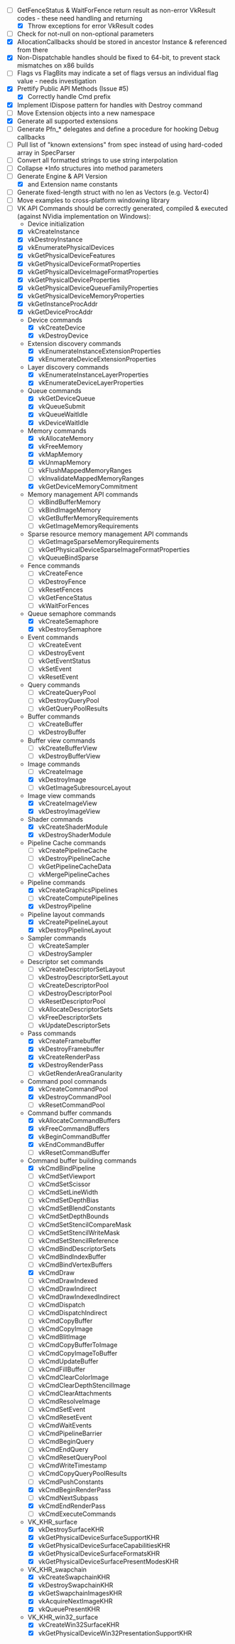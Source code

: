 - [ ] GetFenceStatus & WaitForFence return result as non-error VkResult codes - these need handling and returning
  - [x] Throw exceptions for error VkResult codes
- [ ] Check for not-null on non-optional parameters
- [x] AllocationCallbacks should be stored in ancestor Instance & referenced from there
- [x] Non-Dispatchable handles should be fixed to 64-bit, to prevent stack mismatches on x86 builds
- [ ] Flags vs FlagBits may indicate a set of flags versus an individual flag value - needs investigation
- [x] Prettify Public API Methods (Issue #5)
    - [x] Correctly handle Cmd prefix
- [x] Implement IDispose pattern for handles with Destroy command
- [ ] Move Extension objects into a new namespace
- [x] Generate all supported extensions
- [ ] Generate Pfn_* delegates and define a procedure for hooking Debug callbacks
- [ ] Pull list of "known extensions" from spec instead of using hard-coded array in SpecParser
- [ ] Convert all formatted strings to use string interpolation
- [ ] Collapse *Info structures into method parameters
- [ ] Generate Engine & API Version
    - [x] and Extension name constants
- [ ] Generate fixed-length struct with no len as Vectors (e.g. Vector4<int>)
- [ ] Move examples to cross-platform windowing library
- [ ] VK API Commands should be correctly generated, compiled & executed (against NVidia implementation on Windows):
  -  Device initialization
    - [x] vkCreateInstance
    - [x] vkDestroyInstance
    - [x] vkEnumeratePhysicalDevices
    - [x] vkGetPhysicalDeviceFeatures
    - [x] vkGetPhysicalDeviceFormatProperties
    - [x] vkGetPhysicalDeviceImageFormatProperties
    - [x] vkGetPhysicalDeviceProperties
    - [x] vkGetPhysicalDeviceQueueFamilyProperties
    - [x] vkGetPhysicalDeviceMemoryProperties
    - [x] vkGetInstanceProcAddr
    - [x] vkGetDeviceProcAddr
  - Device commands
    - [x] vkCreateDevice
    - [x] vkDestroyDevice
  - Extension discovery commands
    - [x] vkEnumerateInstanceExtensionProperties
    - [x] vkEnumerateDeviceExtensionProperties
  - Layer discovery commands
    - [x] vkEnumerateInstanceLayerProperties
    - [x] vkEnumerateDeviceLayerProperties
  - Queue commands
    - [x] vkGetDeviceQueue
    - [x] vkQueueSubmit
    - [x] vkQueueWaitIdle
    - [x] vkDeviceWaitIdle
  - Memory commands
    - [x] vkAllocateMemory
    - [x] vkFreeMemory
    - [x] vkMapMemory
    - [x] vkUnmapMemory
    - [ ] vkFlushMappedMemoryRanges
    - [ ] vkInvalidateMappedMemoryRanges
    - [x] vkGetDeviceMemoryCommitment
  - Memory management API commands
    - [ ] vkBindBufferMemory
    - [ ] vkBindImageMemory
    - [ ] vkGetBufferMemoryRequirements
    - [ ] vkGetImageMemoryRequirements
  - Sparse resource memory management API commands
    - [ ] vkGetImageSparseMemoryRequirements
    - [ ] vkGetPhysicalDeviceSparseImageFormatProperties
    - [ ] vkQueueBindSparse
  - Fence commands
    - [ ] vkCreateFence
    - [ ] vkDestroyFence
    - [ ] vkResetFences
    - [ ] vkGetFenceStatus
    - [ ] vkWaitForFences
  - Queue semaphore commands
    - [x] vkCreateSemaphore
    - [x] vkDestroySemaphore
  - Event commands
    - [ ] vkCreateEvent
    - [ ] vkDestroyEvent
    - [ ] vkGetEventStatus
    - [ ] vkSetEvent
    - [ ] vkResetEvent
  - Query commands
    - [ ] vkCreateQueryPool
    - [ ] vkDestroyQueryPool
    - [ ] vkGetQueryPoolResults
  - Buffer commands
    - [ ] vkCreateBuffer
    - [ ] vkDestroyBuffer
  - Buffer view commands
    - [ ] vkCreateBufferView
    - [ ] vkDestroyBufferView
  - Image commands
    - [ ] vkCreateImage
    - [x] vkDestroyImage
    - [ ] vkGetImageSubresourceLayout
  - Image view commands
    - [x] vkCreateImageView
    - [x] vkDestroyImageView
  - Shader commands
    - [x] vkCreateShaderModule
    - [x] vkDestroyShaderModule
  - Pipeline Cache commands
    - [ ] vkCreatePipelineCache
    - [ ] vkDestroyPipelineCache
    - [ ] vkGetPipelineCacheData
    - [ ] vkMergePipelineCaches
  - Pipeline commands
    - [x] vkCreateGraphicsPipelines
    - [ ] vkCreateComputePipelines
    - [x] vkDestroyPipeline
  - Pipeline layout commands
    - [x] vkCreatePipelineLayout
    - [x] vkDestroyPipelineLayout
  - Sampler commands
    - [ ] vkCreateSampler
    - [ ] vkDestroySampler
  - Descriptor set commands
    - [ ] vkCreateDescriptorSetLayout
    - [ ] vkDestroyDescriptorSetLayout
    - [ ] vkCreateDescriptorPool
    - [ ] vkDestroyDescriptorPool
    - [ ] vkResetDescriptorPool
    - [ ] vkAllocateDescriptorSets
    - [ ] vkFreeDescriptorSets
    - [ ] vkUpdateDescriptorSets
  - Pass commands
    - [x] vkCreateFramebuffer
    - [x] vkDestroyFramebuffer
    - [x] vkCreateRenderPass
    - [x] vkDestroyRenderPass
    - [ ] vkGetRenderAreaGranularity
  - Command pool commands
    - [x] vkCreateCommandPool
    - [x] vkDestroyCommandPool
    - [ ] vkResetCommandPool
  - Command buffer commands
    - [x] vkAllocateCommandBuffers
    - [x] vkFreeCommandBuffers
    - [x] vkBeginCommandBuffer
    - [x] vkEndCommandBuffer
    - [ ] vkResetCommandBuffer
  - Command buffer building commands
    - [x] vkCmdBindPipeline
    - [ ] vkCmdSetViewport
    - [ ] vkCmdSetScissor
    - [ ] vkCmdSetLineWidth
    - [ ] vkCmdSetDepthBias
    - [ ] vkCmdSetBlendConstants
    - [ ] vkCmdSetDepthBounds
    - [ ] vkCmdSetStencilCompareMask
    - [ ] vkCmdSetStencilWriteMask
    - [ ] vkCmdSetStencilReference
    - [ ] vkCmdBindDescriptorSets
    - [ ] vkCmdBindIndexBuffer
    - [ ] vkCmdBindVertexBuffers
    - [x] vkCmdDraw
    - [ ] vkCmdDrawIndexed
    - [ ] vkCmdDrawIndirect
    - [ ] vkCmdDrawIndexedIndirect
    - [ ] vkCmdDispatch
    - [ ] vkCmdDispatchIndirect
    - [ ] vkCmdCopyBuffer
    - [ ] vkCmdCopyImage
    - [ ] vkCmdBlitImage
    - [ ] vkCmdCopyBufferToImage
    - [ ] vkCmdCopyImageToBuffer
    - [ ] vkCmdUpdateBuffer
    - [ ] vkCmdFillBuffer
    - [ ] vkCmdClearColorImage
    - [ ] vkCmdClearDepthStencilImage
    - [ ] vkCmdClearAttachments
    - [ ] vkCmdResolveImage
    - [ ] vkCmdSetEvent
    - [ ] vkCmdResetEvent
    - [ ] vkCmdWaitEvents
    - [ ] vkCmdPipelineBarrier
    - [ ] vkCmdBeginQuery
    - [ ] vkCmdEndQuery
    - [ ] vkCmdResetQueryPool
    - [ ] vkCmdWriteTimestamp
    - [ ] vkCmdCopyQueryPoolResults
    - [ ] vkCmdPushConstants
    - [x] vkCmdBeginRenderPass
    - [ ] vkCmdNextSubpass
    - [x] vkCmdEndRenderPass
    - [ ] vkCmdExecuteCommands
  - VK_KHR_surface
    - [x] vkDestroySurfaceKHR
    - [x] vkGetPhysicalDeviceSurfaceSupportKHR
    - [x] vkGetPhysicalDeviceSurfaceCapabilitiesKHR
    - [x] vkGetPhysicalDeviceSurfaceFormatsKHR
    - [x] vkGetPhysicalDeviceSurfacePresentModesKHR
  - VK_KHR_swapchain
    - [x] vkCreateSwapchainKHR
    - [x] vkDestroySwapchainKHR
    - [x] vkGetSwapchainImagesKHR
    - [x] vkAcquireNextImageKHR
    - [x] vkQueuePresentKHR
  - VK_KHR_win32_surface
    - [x] vkCreateWin32SurfaceKHR
    - [x] vkGetPhysicalDeviceWin32PresentationSupportKHR
